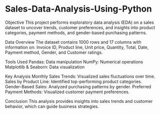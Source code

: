 # Sales-Data-Analysis-Using-Python

Objective
This project performs exploratory data analysis (EDA) on a sales dataset to uncover trends, customer preferences, and insights into product categories, payment methods, and gender-based purchasing patterns.

Data Overview
The dataset contains 1000 rows and 17 columns with information on:
Invoice ID, Product line, Unit price, Quantity, Total, Date, Payment method, Gender, and Customer ratings.

Tools Used
Pandas: Data manipulation
NumPy: Numerical operations
Matplotlib & Seaborn: Data visualization

Key Analysis
Monthly Sales Trends: Visualized sales fluctuations over time.
Sales by Product Line: Identified top-performing product categories.
Gender-Based Sales: Analyzed purchasing patterns by gender.
Preferred Payment Methods: Visualized customer payment preferences.

Conclusion
This analysis provides insights into sales trends and customer behavior, which can guide business strategies.
   
